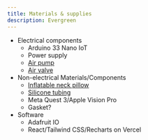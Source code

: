 ```yaml
---
title: Materials & supplies
description: Evergreen
---
```


- Electrical components
  - Arduino 33 Nano IoT
  - Power supply
  - [Air pump](https://www.adafruit.com/product/4699)
  - [Air valve](https://www.adafruit.com/product/4663)
- Non-electrical Materials/Components
  - [Inflatable neck pillow](https://www.amazon.com/gp/product/B0CY1LLKYM?th=1)
  - [Silicone tubing](https://www.adafruit.com/product/4661)
  - Meta Quest 3/Apple Vision Pro
  - Gasket?
- Software
  - Adafruit IO
  - React/Tailwind CSS/Recharts on Vercel
